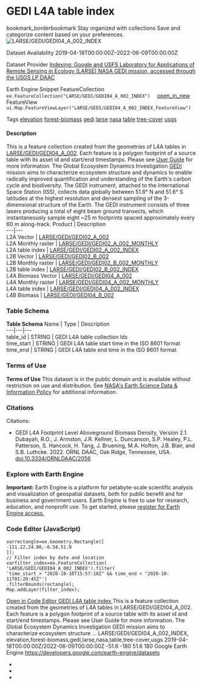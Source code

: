  
#  GEDI L4A table index 
bookmark_borderbookmark Stay organized with collections  Save and categorize content based on your preferences. 
![LARSE/GEDI/GEDI04_A_002_INDEX](https://developers.google.com/earth-engine/datasets/images/LARSE/LARSE_GEDI_GEDI04_A_002_INDEX_sample.png) 

Dataset Availability
    2019-04-18T00:00:00Z–2022-06-09T00:00:00Z 

Dataset Provider
     [ Indexing: Google and USFS Laboratory for Applications of Remote Sensing in Ecology (LARSE) ](https://www.fs.usda.gov/) [ NASA GEDI mission, accessed through the USGS LP DAAC ](https://daac.ornl.gov/GEDI/guides/GEDI_L4A_AGB_Density_V2_1.html) 

Earth Engine Snippet
     FeatureCollection `    ee.FeatureCollection("LARSE/GEDI/GEDI04_A_002_INDEX")   ` [ open_in_new ](https://code.earthengine.google.com/?scriptPath=Examples:Datasets/LARSE/LARSE_GEDI_GEDI04_A_002_INDEX)      FeatureView  `    ui.Map.FeatureViewLayer("LARSE/GEDI/GEDI04_A_002_INDEX_FeatureView")   ` 

Tags
     [elevation](https://developers.google.com/earth-engine/datasets/tags/elevation) [forest-biomass](https://developers.google.com/earth-engine/datasets/tags/forest-biomass) [gedi](https://developers.google.com/earth-engine/datasets/tags/gedi) [larse](https://developers.google.com/earth-engine/datasets/tags/larse) [nasa](https://developers.google.com/earth-engine/datasets/tags/nasa) [table](https://developers.google.com/earth-engine/datasets/tags/table) [tree-cover](https://developers.google.com/earth-engine/datasets/tags/tree-cover) [usgs](https://developers.google.com/earth-engine/datasets/tags/usgs)
#### Description
This is a feature collection created from the geometries of L4A tables in [LARSE/GEDI/GEDI04_A_002](https://developers.google.com/earth-engine/datasets/catalog/LARSE_GEDI_GEDI04_A_002). Each feature is a polygon footprint of a source table with its asset id and start/end timestamps.
Please see [User Guide](https://daac.ornl.gov/GEDI/guides/GEDI_L4A_AGB_Density_V2_1.html) for more information.
The Global Ecosystem Dynamics Investigation [GEDI](https://gedi.umd.edu/) mission aims to characterize ecosystem structure and dynamics to enable radically improved quantification and understanding of the Earth's carbon cycle and biodiversity. The GEDI instrument, attached to the International Space Station (ISS), collects data globally between 51.6° N and 51.6° S latitudes at the highest resolution and densest sampling of the 3-dimensional structure of the Earth. The GEDI instrument consists of three lasers producing a total of eight beam ground transects, which instantaneously sample eight ~25 m footprints spaced approximately every 60 m along-track.
Product | Description  
---|---  
L2A Vector | [LARSE/GEDI/GEDI02_A_002](https://developers.google.com/earth-engine/datasets/catalog/LARSE_GEDI_GEDI02_A_002)  
L2A Monthly raster | [LARSE/GEDI/GEDI02_A_002_MONTHLY](https://developers.google.com/earth-engine/datasets/catalog/LARSE_GEDI_GEDI02_A_002_MONTHLY)  
L2A table index | [LARSE/GEDI/GEDI02_A_002_INDEX](https://developers.google.com/earth-engine/datasets/catalog/LARSE_GEDI_GEDI02_A_002_INDEX)  
L2B Vector | [LARSE/GEDI/GEDI02_B_002](https://developers.google.com/earth-engine/datasets/catalog/LARSE_GEDI_GEDI02_B_002)  
L2B Monthly raster | [LARSE/GEDI/GEDI02_B_002_MONTHLY](https://developers.google.com/earth-engine/datasets/catalog/LARSE_GEDI_GEDI02_B_002_MONTHLY)  
L2B table index | [LARSE/GEDI/GEDI02_B_002_INDEX](https://developers.google.com/earth-engine/datasets/catalog/LARSE_GEDI_GEDI02_B_002_INDEX)  
L4A Biomass Vector | [LARSE/GEDI/GEDI04_A_002](https://developers.google.com/earth-engine/datasets/catalog/LARSE_GEDI_GEDI04_A_002)  
L4A Monthly raster | [LARSE/GEDI/GEDI04_A_002_MONTHLY](https://developers.google.com/earth-engine/datasets/catalog/LARSE_GEDI_GEDI04_A_002_MONTHLY)  
L4A table index | [LARSE/GEDI/GEDI04_A_002_INDEX](https://developers.google.com/earth-engine/datasets/catalog/LARSE_GEDI_GEDI04_A_002_INDEX)  
L4B Biomass | [LARSE/GEDI/GEDI04_B_002](https://developers.google.com/earth-engine/datasets/catalog/LARSE_GEDI_GEDI04_B_002)  
### Table Schema
**Table Schema**
Name | Type | Description  
---|---|---  
table_id | STRING | GEDI L4A table collection Ids  
time_start | STRING | GEDI L4A table start time in the ISO 8601 format  
time_end | STRING | GEDI L4A table end time in the ISO 8601 format  
### Terms of Use
**Terms of Use**
This dataset is in the public domain and is available without restriction on use and distribution. See [NASA's Earth Science Data & Information Policy](https://www.earthdata.nasa.gov/engage/open-data-services-and-software/data-and-information-policy) for additional information.
### Citations
Citations:
  * GEDI L4A Footprint Level Aboveground Biomass Density, Version 2.1. Dubayah, R.O., J. Armston, J.R. Kellner, L. Duncanson, S.P. Healey, P.L. Patterson, S. Hancock, H. Tang, J. Bruening, M.A. Hofton, J.B. Blair, and S.B. Luthcke. 2022. ORNL DAAC, Oak Ridge, Tennessee, USA. [doi:10.3334/ORNLDAAC/2056](https://doi.org/10.3334/ORNLDAAC/2056)


### Explore with Earth Engine
**Important:** Earth Engine is a platform for petabyte-scale scientific analysis and visualization of geospatial datasets, both for public benefit and for business and government users. Earth Engine is free to use for research, education, and nonprofit use. To get started, please [register for Earth Engine access.](https://console.cloud.google.com/earth-engine)
### Code Editor (JavaScript)
```
varrectangle=ee.Geometry.Rectangle([
-111.22,24.06,-6.54,51.9
]);
// Filter index by date and location
varfilter_index=ee.FeatureCollection(
'LARSE/GEDI/GEDI04_A_002_INDEX').filter(
'time_start > "2020-10-10T15:57:18Z" && time_end < "2020-10-11T01:20:45Z"')
.filterBounds(rectangle);
Map.addLayer(filter_index);
```
[ Open in Code Editor ](https://code.earthengine.google.com/?scriptPath=Examples:Datasets/LARSE/LARSE_GEDI_GEDI04_A_002_INDEX)
[ GEDI L4A table index ](https://developers.google.com/earth-engine/datasets/catalog/LARSE_GEDI_GEDI04_A_002_INDEX)
This is a feature collection created from the geometries of L4A tables in LARSE/GEDI/GEDI04_A_002. Each feature is a polygon footprint of a source table with its asset id and start/end timestamps. Please see User Guide for more information. The Global Ecosystem Dynamics Investigation GEDI mission aims to characterize ecosystem structure …
LARSE/GEDI/GEDI04_A_002_INDEX, elevation,forest-biomass,gedi,larse,nasa,table,tree-cover,usgs 
2019-04-18T00:00:00Z/2022-06-09T00:00:00Z
-51.6 -180 51.6 180 
Google Earth Engine
https://developers.google.com/earth-engine/datasets
  * [ ](https://doi.org/https://www.fs.usda.gov/)
  * [ ](https://doi.org/https://daac.ornl.gov/GEDI/guides/GEDI_L4A_AGB_Density_V2_1.html)
  * [ ](https://doi.org/https://developers.google.com/earth-engine/datasets/catalog/LARSE_GEDI_GEDI04_A_002_INDEX)


